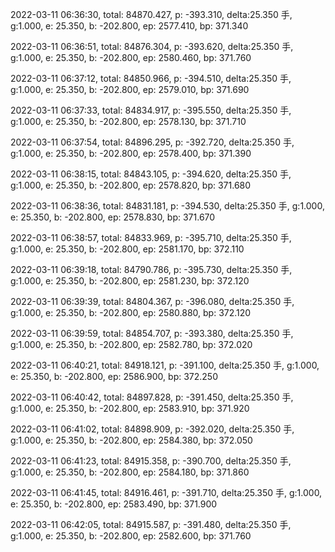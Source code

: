 2022-03-11 06:36:30, total: 84870.427, p: -393.310, delta:25.350 手, g:1.000, e: 25.350, b: -202.800, ep: 2577.410, bp: 371.340

2022-03-11 06:36:51, total: 84876.304, p: -393.620, delta:25.350 手, g:1.000, e: 25.350, b: -202.800, ep: 2580.460, bp: 371.760

2022-03-11 06:37:12, total: 84850.966, p: -394.510, delta:25.350 手, g:1.000, e: 25.350, b: -202.800, ep: 2579.010, bp: 371.690

2022-03-11 06:37:33, total: 84834.917, p: -395.550, delta:25.350 手, g:1.000, e: 25.350, b: -202.800, ep: 2578.130, bp: 371.710

2022-03-11 06:37:54, total: 84896.295, p: -392.720, delta:25.350 手, g:1.000, e: 25.350, b: -202.800, ep: 2578.400, bp: 371.390

2022-03-11 06:38:15, total: 84843.105, p: -394.620, delta:25.350 手, g:1.000, e: 25.350, b: -202.800, ep: 2578.820, bp: 371.680

2022-03-11 06:38:36, total: 84831.181, p: -394.530, delta:25.350 手, g:1.000, e: 25.350, b: -202.800, ep: 2578.830, bp: 371.670

2022-03-11 06:38:57, total: 84833.969, p: -395.710, delta:25.350 手, g:1.000, e: 25.350, b: -202.800, ep: 2581.170, bp: 372.110

2022-03-11 06:39:18, total: 84790.786, p: -395.730, delta:25.350 手, g:1.000, e: 25.350, b: -202.800, ep: 2581.230, bp: 372.120

2022-03-11 06:39:39, total: 84804.367, p: -396.080, delta:25.350 手, g:1.000, e: 25.350, b: -202.800, ep: 2580.880, bp: 372.120

2022-03-11 06:39:59, total: 84854.707, p: -393.380, delta:25.350 手, g:1.000, e: 25.350, b: -202.800, ep: 2582.780, bp: 372.020

2022-03-11 06:40:21, total: 84918.121, p: -391.100, delta:25.350 手, g:1.000, e: 25.350, b: -202.800, ep: 2586.900, bp: 372.250

2022-03-11 06:40:42, total: 84897.828, p: -391.450, delta:25.350 手, g:1.000, e: 25.350, b: -202.800, ep: 2583.910, bp: 371.920

2022-03-11 06:41:02, total: 84898.909, p: -392.020, delta:25.350 手, g:1.000, e: 25.350, b: -202.800, ep: 2584.380, bp: 372.050

2022-03-11 06:41:23, total: 84915.358, p: -390.700, delta:25.350 手, g:1.000, e: 25.350, b: -202.800, ep: 2584.180, bp: 371.860

2022-03-11 06:41:45, total: 84916.461, p: -391.710, delta:25.350 手, g:1.000, e: 25.350, b: -202.800, ep: 2583.490, bp: 371.900

2022-03-11 06:42:05, total: 84915.587, p: -391.480, delta:25.350 手, g:1.000, e: 25.350, b: -202.800, ep: 2582.600, bp: 371.760